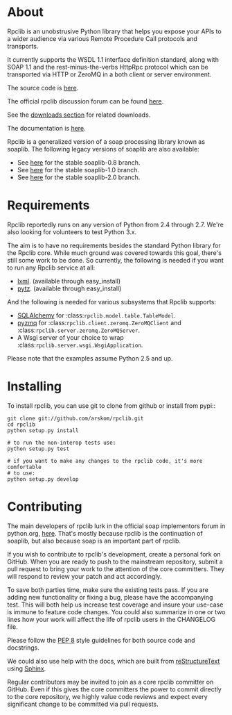 
About
=====

Rpclib is an unobstrusive Python library that helps you expose your APIs to a
wider audience via various Remote Procedure Call protocols and transports.

It currently supports the WSDL 1.1 interface definition standard, along with
SOAP 1.1 and the rest-minus-the-verbs HttpRpc protocol which can be
transported via HTTP or ZeroMQ in a both client or server environment.

The source code is [here](https://github.com/arskom/rpclib).

The official rpclib discussion forum can be found [here](http://mail.python.org/mailman/listinfo/soap).

See the [downloads section](http://github.com/arskom/rpclib/downloads) for related downloads.

The documentation is [here](http://arskom.github.com/rpclib).

Rpclib is a generalized version of a soap processing library known as soaplib.
The following legacy versions of soaplib are also available:

 * See [here](http://github.com/arskom/rpclib/tree/soaplib-0_8) for the stable soaplib-0.8 branch.
 * See [here](http://github.com/arskom/rpclib/tree/soaplib-1_0) for the stable soaplib-1.0 branch.
 * See [here](http://github.com/arskom/rpclib/tree/soaplib-2_0) for the stable soaplib-2.0 branch.

Requirements
============

Rpclib reportedly runs on any version of Python from 2.4 through 2.7. We're also
looking for volunteers to test Python 3.x.

The aim is to have no requirements besides the standard Python library for the
Rpclib core. While much ground was covered towards this goal, there's still some
work to be done. So currently, the following is needed if you want to run any
Rpclib service at all:

* [lxml](http://codespeak.net/lxml/). (available through easy_install)
* [pytz](http://pytz.sourceforge.net/). (available through easy_install)

And the following is needed for various subsystems that Rpclib supports:

* [SQLAlchemy](http://sqlalchemy.org) for :class:`rpclib.model.table.TableModel`.
* [pyzmq](https://github.com/zeromq/pyzmq) for
  :class:`rpclib.client.zeromq.ZeroMQClient` and
  :class:`rpclib.server.zeromq.ZeroMQServer`.
* A Wsgi server of your choice to wrap :class:`rpclib.server.wsgi.WsgiApplication`.

Please note that the examples assume Python 2.5 and up.

Installing
==========

To install rpclib, you can use git to clone from github or install from pypi::

    git clone git://github.com/arskom/rpclib.git
    cd rpclib
    python setup.py install

    # to run the non-interop tests use:
    python setup.py test

    # if you want to make any changes to the rpclib code, it's more comfortable
    # to use:
    python setup.py develop

Contributing
============

The main developers of rpclib lurk in the official soap implementors forum
in python.org, [here](http://mail.python.org/mailman/listinfo/soap/).
That's mostly because rpclib is the continuation of soaplib, but also
because soap is an important part of rpclib.

If you wish to contribute to rpclib's development, create a personal fork
on GitHub.  When you are ready to push to the mainstream repository,
submit a pull request to bring your work to the attention of the core
committers. They will respond to review your patch and act accordingly.

To save both parties time, make sure the existing tests pass. If you are
adding new functionality or fixing a bug, please have the accompanying test.
This will both help us increase test coverage and insure your use-case
is immune to feature code changes. You could also summarize in one or
two lines how your work will affect the life of rpclib users in the
CHANGELOG file.

Please follow the [PEP 8](http://www.python.org/dev/peps/pep-0008/>)
style guidelines for both source code and docstrings.

We could also use help with the docs, which are built from
[reStructureText](http://docutils.sourceforge.net/rst.html) using
[Sphinx](http://sphinx.pocoo.org).

Regular contributors may be invited to join as a core rpclib committer on
GitHub. Even if this gives the core committers the power to commit directly
to the core repository, we highly value code reviews and expect every
significant change to be committed via pull requests.
